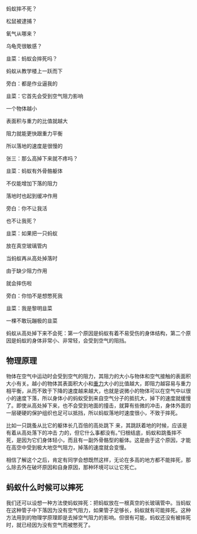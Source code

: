 蚂蚁摔不死？

松鼠被逮捕？

氧气从哪来？

乌龟壳很敏感？



韭菜：蚂蚁会摔死吗？

蚂蚁从教学楼上一跃而下

旁白：都是作业逼我的

韭菜：它首先会受到空气阻力影响

一个物体越小

表面积与重力的比值就越大

阻力就能更快跟重力平衡

所以落地的速度是很慢的

张三：那么高掉下来就不疼吗？

韭菜：蚂蚁有外骨骼躯体

不仅能增加下落的阻力

落地时也起到缓冲作用

旁白：你不让我活

也不让我死？

韭菜：如果把一只蚂蚁

放在真空玻璃管内

当蚂蚁再从高处掉落时

由于缺少阻力作用

就会摔伤啦

旁白：你怕不是想憋死我

韭菜：我是黎明韭菜

一棵不敢玩蹦极的韭菜



蚂蚁从高处掉下来不会死：第一个原因是蚂蚁有着不易受伤的身体结构，第二个原因是蚂蚁的身体非常小、非常轻，会受到空气的阻挡。

## 物理原理

物体在空气中运动时会受到空气的阻力，其阻力的大小与物体和空气接触的表面积大小有关。越小的物体其表面积大小和[重力](https://www.sci100.com/topic/zl)大小的比值越大，即阻力越容易与重力相平衡，从而不致于下降的速度越来越大，也就是说微小的物体可以在空气中以很小的速度下落，所以身体小的蚂蚁受到来自空气分子的抵抗大，掉下的速度就缓慢了。即使从高处掉下来，也不会受到地面的撞击，就算有些微的冲击，身体外面的一层硬硬的保护组织也足可以抵挡，所以蚂蚁落地时速度很小，不致于摔死。

比如一只跳蚤从比它的躯体长几百倍的高处跳下 来，其跳跃着地的时候，应该是有着从高处落下的冲击 力的，但它什么事都没有。”归根结底，蚂蚁和跳蚤摔不死，是因为它们身体轻小，而且有一副外骨骼型的躯体。这是由于这个原因，才能在高空中受到极大地空气阻力，掉落的速度就会变慢。

相信了解这个之后，肯定有同学会想既然这样，无论在多高的地方都不能摔死，那么除去外在破坏原因和自身原因，那种环境可以让它死亡。

## 蚂蚁什么时候可以摔死

我们还可以设想一种方法使蚂蚁摔死：把蚂蚁放在一根真空的长玻璃管中。当蚂蚁在这种管子中下落因为没有空气阻力，如果管子足够长，蚂蚁就有可能摔死。这种方法用到的物理学原理即是去掉空气阻力的影响。但很有可能，蚂蚁还没有被摔死时，就已经因为没有空气而被憋死了。